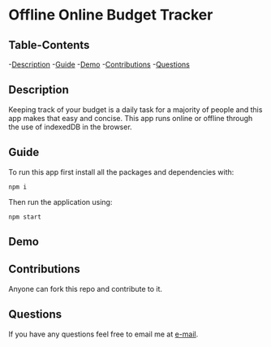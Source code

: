 # Offline Online Budget Tracker

## Table-Contents

-[Description](#Description)
-[Guide](#Guide)
-[Demo](#Demo)
-[Contributions](#Contributions)
-[Questions](#Questions)

## Description

Keeping track of your budget is a daily task for a majority of people and this app makes that easy and concise.  This app runs online or offline through the use of indexedDB in the browser.

## Guide

To run this app first install all the packages and dependencies with:

```
npm i
```
Then run the application using:
```
npm start
```

## Demo

## Contributions

Anyone can fork this repo and contribute to it.

## Questions

If you have any questions feel free to email me at [e-mail](gam154@scarletmail.rutgers.edu).